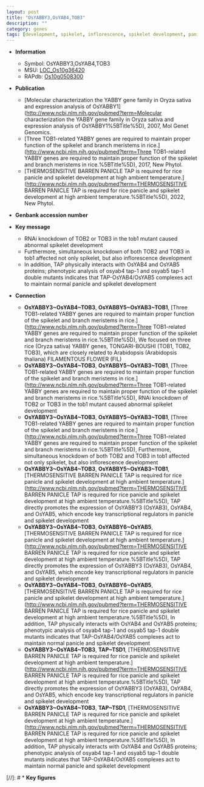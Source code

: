 ```yaml
---
layout: post
title: "OsYABBY3,OsYAB4,TOB3"
description: ""
category: genes
tags: [development, spikelet, inflorescence, spikelet development, panicle]
---
```


* **Information**  
    + Symbol: OsYABBY3,OsYAB4,TOB3  
    + MSU: [LOC_Os10g36420](http://rice.uga.edu/cgi-bin/ORF_infopage.cgi?orf=LOC_Os10g36420)  
    + RAPdb: [Os10g0508300](https://rapdb.dna.affrc.go.jp/locus/?name=Os10g0508300)  

* **Publication**  
    + [Molecular characterization the YABBY gene family in Oryza sativa and expression analysis of OsYABBY1](http://www.ncbi.nlm.nih.gov/pubmed?term=Molecular characterization the YABBY gene family in Oryza sativa and expression analysis of OsYABBY1%5BTitle%5D), 2007, Mol Genet Genomics.
    + [Three TOB1-related YABBY genes are required to maintain proper function of the spikelet and branch meristems in rice.](http://www.ncbi.nlm.nih.gov/pubmed?term=Three TOB1-related YABBY genes are required to maintain proper function of the spikelet and branch meristems in rice.%5BTitle%5D), 2017, New Phytol.
    + [THERMOSENSITIVE BARREN PANICLE TAP is required for rice panicle and spikelet development at high ambient temperature.](http://www.ncbi.nlm.nih.gov/pubmed?term=THERMOSENSITIVE BARREN PANICLE TAP is required for rice panicle and spikelet development at high ambient temperature.%5BTitle%5D), 2022, New Phytol.

* **Genbank accession number**  

* **Key message**  
    + RNAi knockdown of TOB2 or TOB3 in the tob1 mutant caused abnormal spikelet development
    + Furthermore, simultaneous knockdown of both TOB2 and TOB3 in tob1 affected not only spikelet, but also inflorescence development
    + In addition, TAP physically interacts with OsYAB4 and OsYAB5 proteins; phenotypic analysis of osyab4 tap-1 and osyab5 tap-1 double mutants indicates that TAP-OsYAB4/OsYAB5 complexes act to maintain normal panicle and spikelet development

* **Connection**  
    + __OsYABBY3~OsYAB4~TOB3__, __OsYABBY5~OsYAB3~TOB1__, [Three TOB1-related YABBY genes are required to maintain proper function of the spikelet and branch meristems in rice.](http://www.ncbi.nlm.nih.gov/pubmed?term=Three TOB1-related YABBY genes are required to maintain proper function of the spikelet and branch meristems in rice.%5BTitle%5D),  We focused on three rice (Oryza sativa) YABBY genes, TONGARI-BOUSHI (TOB1, TOB2, TOB3), which are closely related to Arabidopsis (Arabidopsis thaliana) FILAMENTOUS FLOWER (FIL)
    + __OsYABBY3~OsYAB4~TOB3__, __OsYABBY5~OsYAB3~TOB1__, [Three TOB1-related YABBY genes are required to maintain proper function of the spikelet and branch meristems in rice.](http://www.ncbi.nlm.nih.gov/pubmed?term=Three TOB1-related YABBY genes are required to maintain proper function of the spikelet and branch meristems in rice.%5BTitle%5D),  RNAi knockdown of TOB2 or TOB3 in the tob1 mutant caused abnormal spikelet development
    + __OsYABBY3~OsYAB4~TOB3__, __OsYABBY5~OsYAB3~TOB1__, [Three TOB1-related YABBY genes are required to maintain proper function of the spikelet and branch meristems in rice.](http://www.ncbi.nlm.nih.gov/pubmed?term=Three TOB1-related YABBY genes are required to maintain proper function of the spikelet and branch meristems in rice.%5BTitle%5D),  Furthermore, simultaneous knockdown of both TOB2 and TOB3 in tob1 affected not only spikelet, but also inflorescence development
    + __OsYABBY3~OsYAB4~TOB3__, __OsYABBY5~OsYAB3~TOB1__, [THERMOSENSITIVE BARREN PANICLE TAP is required for rice panicle and spikelet development at high ambient temperature.](http://www.ncbi.nlm.nih.gov/pubmed?term=THERMOSENSITIVE BARREN PANICLE TAP is required for rice panicle and spikelet development at high ambient temperature.%5BTitle%5D),  TAP directly promotes the expression of OsYABBY3 (OsYAB3), OsYAB4, and OsYAB5, which encode key transcriptional regulators in panicle and spikelet development
    + __OsYABBY3~OsYAB4~TOB3__, __OsYABBY6~OsYAB5__, [THERMOSENSITIVE BARREN PANICLE TAP is required for rice panicle and spikelet development at high ambient temperature.](http://www.ncbi.nlm.nih.gov/pubmed?term=THERMOSENSITIVE BARREN PANICLE TAP is required for rice panicle and spikelet development at high ambient temperature.%5BTitle%5D),  TAP directly promotes the expression of OsYABBY3 (OsYAB3), OsYAB4, and OsYAB5, which encode key transcriptional regulators in panicle and spikelet development
    + __OsYABBY3~OsYAB4~TOB3__, __OsYABBY6~OsYAB5__, [THERMOSENSITIVE BARREN PANICLE TAP is required for rice panicle and spikelet development at high ambient temperature.](http://www.ncbi.nlm.nih.gov/pubmed?term=THERMOSENSITIVE BARREN PANICLE TAP is required for rice panicle and spikelet development at high ambient temperature.%5BTitle%5D),  In addition, TAP physically interacts with OsYAB4 and OsYAB5 proteins; phenotypic analysis of osyab4 tap-1 and osyab5 tap-1 double mutants indicates that TAP-OsYAB4/OsYAB5 complexes act to maintain normal panicle and spikelet development
    + __OsYABBY3~OsYAB4~TOB3__, __TAP~TSD1__, [THERMOSENSITIVE BARREN PANICLE TAP is required for rice panicle and spikelet development at high ambient temperature.](http://www.ncbi.nlm.nih.gov/pubmed?term=THERMOSENSITIVE BARREN PANICLE TAP is required for rice panicle and spikelet development at high ambient temperature.%5BTitle%5D),  TAP directly promotes the expression of OsYABBY3 (OsYAB3), OsYAB4, and OsYAB5, which encode key transcriptional regulators in panicle and spikelet development
    + __OsYABBY3~OsYAB4~TOB3__, __TAP~TSD1__, [THERMOSENSITIVE BARREN PANICLE TAP is required for rice panicle and spikelet development at high ambient temperature.](http://www.ncbi.nlm.nih.gov/pubmed?term=THERMOSENSITIVE BARREN PANICLE TAP is required for rice panicle and spikelet development at high ambient temperature.%5BTitle%5D),  In addition, TAP physically interacts with OsYAB4 and OsYAB5 proteins; phenotypic analysis of osyab4 tap-1 and osyab5 tap-1 double mutants indicates that TAP-OsYAB4/OsYAB5 complexes act to maintain normal panicle and spikelet development

[//]: # * **Key figures**  


